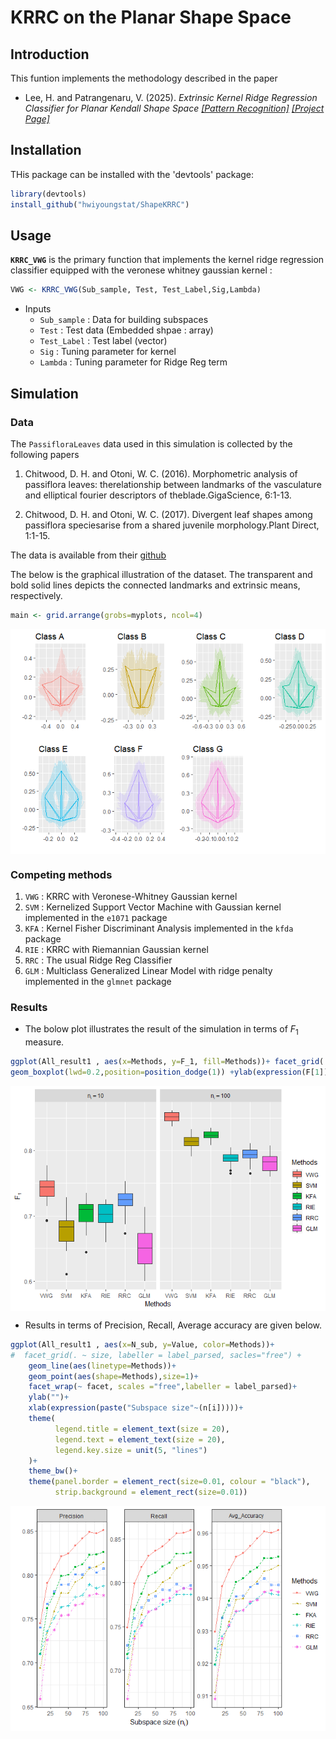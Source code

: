 KRRC on the Planar Shape Space
================

Introduction
------------

This funtion implements the methodology described in the paper

-   Lee, H. and Patrangenaru, V. (2025). *Extrinsic Kernel Ridge Regression Classifier for Planar Kendall Shape Space* [*\[Pattern Recognition\]*](https://www.sciencedirect.com/science/article/abs/pii/S0031320324010483) [*\[Project Page\]*](https://hwiyoungstat.github.io/ShapeKRRC.html)

Installation
------------

THis package can be installed with the 'devtools' package:

``` r
library(devtools)
install_github("hwiyoungstat/ShapeKRRC")
```

Usage
-----

**`KRRC_VWG`** is the primary function that implements the kernel ridge regression classifier equipped with the veronese whitney gaussian kernel :

``` r
VWG <- KRRC_VWG(Sub_sample, Test, Test_Label,Sig,Lambda)
```

-   Inputs
    -   `Sub_sample` : Data for building subspaces
    -   `Test` : Test data (Embedded shpae : array)
    -   `Test_Label` : Test label (vector)
    -   `Sig` : Tuning parameter for kernel
    -   `Lambda` : Tuning parameter for Ridge Reg term

Simulation
----------

### Data

The `PassifloraLeaves` data used in this simulation is collected by the following papers

1.  Chitwood, D. H. and Otoni, W. C. (2016). Morphometric analysis of passiflora leaves: therelationship between landmarks of the vasculature and elliptical fourier descriptors of theblade.GigaScience, 6:1-13.

2.  Chitwood, D. H. and Otoni, W. C. (2017). Divergent leaf shapes among passiflora speciesarise from a shared juvenile morphology.Plant Direct, 1:1-15.

The data is available from their [github](https://github.com/DanChitwood/PassifloraLeaves)

The below is the graphical illustration of the dataset. The transparent and bold solid lines depicts the connected landmarks and extrinsic means, respectively.

``` r
main <- grid.arrange(grobs=myplots, ncol=4)
```

<img src="README_files/figure-markdown_github/unnamed-chunk-4-1.png" style="display: block; margin: auto;" />

### Competing methods

1.  `VWG` : KRRC with Veronese-Whitney Gaussian kernel
2.  `SVM` : Kernelized Support Vector Machine with Gaussian kernel implemented in the `e1071` package
3.  `KFA` : Kernel Fisher Discriminant Analysis implemented in the `kfda` package
4.  `RIE` : KRRC with Riemannian Gaussian kernel
5.  `RRC` : The usual Ridge Reg Classifier
6.  `GLM` : Multiclass Generalized Linear Model with ridge penalty implemented in the `glmnet` package

### Results

-   The bolow plot illustrates the result of the simulation in terms of *F*<sub>1</sub> measure.

``` r
ggplot(All_result1 , aes(x=Methods, y=F_1, fill=Methods))+ facet_grid(. ~ size, labeller = label_parsed) + 
geom_boxplot(lwd=0.2,position=position_dodge(1)) +ylab(expression(F[1]))
```

<img src="README_files/figure-markdown_github/unnamed-chunk-6-1.png" style="display: block; margin: auto;" />

-   Results in terms of Precision, Recall, Average accuracy are given below.

``` r
ggplot(All_result1 , aes(x=N_sub, y=Value, color=Methods))+ 
#  facet_grid(. ~ size, labeller = label_parsed, sacles="free") + 
    geom_line(aes(linetype=Methods))+
    geom_point(aes(shape=Methods),size=1)+
    facet_wrap(~ facet, scales ="free",labeller = label_parsed)+
    ylab("")+
    xlab(expression(paste("Subspace size"~(n[i]))))+
    theme(
          legend.title = element_text(size = 20),
          legend.text = element_text(size = 20),
          legend.key.size = unit(5, "lines")
    )+
    theme_bw()+
    theme(panel.border = element_rect(size=0.01, colour = "black"),
          strip.background = element_rect(size=0.01))
```

<img src="README_files/figure-markdown_github/unnamed-chunk-8-1.png" style="display: block; margin: auto;" />
